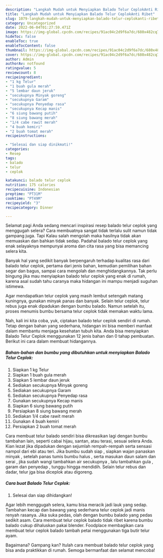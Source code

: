 ```yaml
---
description: "Langkah Mudah untuk Menyiapkan Balado Telur CeplokAnti Ribet"
title: "Langkah Mudah untuk Menyiapkan Balado Telur CeplokAnti Ribet"
slug: 1079-langkah-mudah-untuk-menyiapkan-balado-telur-ceplokanti-ribet
category: Uncategorized
date: 2022-06-04T01:27:59.471Z
image: https://img-global.cpcdn.com/recipes/91ac04c2d9f6a7dc/680x482cq70/balado-telur-ceplok-foto-resep-utama.jpg
hideToc: false
enableToc: true
enableTocContent: false
thumbnail: https://img-global.cpcdn.com/recipes/91ac04c2d9f6a7dc/680x482cq70/balado-telur-ceplok-foto-resep-utama.jpg
cover: https://img-global.cpcdn.com/recipes/91ac04c2d9f6a7dc/680x482cq70/balado-telur-ceplok-foto-resep-utama.jpg
author: Admin
authorAv: notfound
ratingvalue: 5
reviewcount: 8
recipeingredient:
- "1 kg Telur"
- "1 buah gula merah"
- "5 lembar daun jeruk"
- "secukupnya Minyak goreng"
- "secukupnya Garam"
- "secukupnya Penyedap rasa"
- "secukupnya Kecap manis"
- "6 siung bawang putih"
- "8 siung bawang merah"
- "1/4 cabe rawit merah"
- "4 buah kemiri"
- "2 buah tomat merah"
recipeinstructions:

- "Selesai dan siap dinikmati!"
categories:
- Resep
tags:
- balado
- telur
- ceplok

katakunci: balado telur ceplok 
nutrition: 175 calories
recipecuisine: Indonesian
preptime: "PT31M"
cooktime: "PT49M"
recipeyield: "3"
recipecategory: Dinner

---
```



Selamat pagi Anda sedang mencari inspirasi resep balado telur ceplok yang menggugah selera? Cara membuatnya sangat tidak terlalu sulit namun tidak gampang juga. Tapi Kalau salah mengolah maka hasilnya tidak akan memuaskan dan bahkan tidak sedap. Padahal balado telur ceplok yang enak selayaknya mempunyai aroma dan cita rasa yang bisa memancing selera kita.


Banyak hal yang sedikit banyak berpengaruh terhadap kualitas rasa dari balado telur ceplok, pertama dari jenis bahan, kemudian pemilihan bahan segar dan bagus, sampai cara mengolah dan menghidangkannya. Tak perlu bingung jika mau menyiapkan balado telur ceplok yang enak di rumah, karena asal sudah tahu caranya maka hidangan ini mampu menjadi suguhan istimewa.

Agar mendapatkan telur ceplok yang masih lembut setengah matang kuningnya, gunakan minyak panas dan banyak. Selain telur ceplok, telur rebus juga enak dipadukan dengan bumbu balado. Namun setelah itu, proses menumis bumbu bersama telur ceplok tidak memakan waktu lama.


Nah, kali ini kita coba, yuk, ciptakan balado telur ceplok sendiri di rumah. Tetap dengan bahan yang sederhana, hidangan ini bisa memberi manfaat dalam membantu menjaga kesehatan tubuh kita. Anda bisa menyiapkan Balado Telur Ceplok menggunakan 12 jenis bahan dan 0 tahap pembuatan. Berikut ini cara dalam membuat hidangannya.

<!--inarticleads1-->

##### Bahan-bahan dan bumbu yang dibutuhkan untuk menyiapkan Balado Telur Ceplok:

1. Siapkan 1 kg Telur
1. Siapkan 1 buah gula merah
1. Siapkan 5 lembar daun jeruk
1. Sediakan secukupnya Minyak goreng
1. Sediakan secukupnya Garam
1. Sediakan secukupnya Penyedap rasa
1. Gunakan secukupnya Kecap manis
1. Siapkan 6 siung bawang putih
1. Persiapkan 8 siung bawang merah
1. Sediakan 1/4 cabe rawit merah
1. Gunakan 4 buah kemiri
1. Persiapkan 2 buah tomat merah


Cara membuat telur balado sendiri bisa dikreasikan lagi dengan bumbu tambahan lain, seperti cabai hijau, santan, atau terasi, sesuai selera Anda. Kian lezat jika dipadukan dengan sejumlah rempah-rempah serta sensasi nampol dari ebi atau teri. Jika bumbu sudah siap , siapkan wajan panaskan minyak , setelah panas tumis bumbu halus , serta masukan daun salam dan serai , jika sudah wangi tambahkan air secukupnya , lalu tambahkan gula , garam dan penyedap , tunggu hingga mendidih. Selain telur rebus dan dadar, telur jga bisa diceplok atau digoreng. 

<!--inarticleads2-->

##### Cara buat Balado Telur Ceplok:


1. Selesai dan siap dihidangkan!

Agar lebih menggugah selera, kamu bisa meracik jadi lauk yang sedap. Tambahan kecap dan bawang yang sederhana telur ceplok jadi manis renyah rasanya. Jika suka pedas, olah dengan bumbu balado yang pedas sedikit asam. Cara membuat telur ceplok balado tidak ribet karena bumbu balado cukup dihaluskan pakai blender. Foodplace membagikan cara membuat telur ceplok balado tambah petai menggunakan tiga butir telur ayam. 

Bagaimana? Gampang kan? Itulah cara membuat balado telur ceplok yang bisa anda praktikkan di rumah. Semoga bermanfaat dan selamat mencoba!
